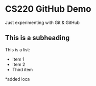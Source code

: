 # CS220 GitHub Demo

Just experimenting with Git & GitHub

## This is a subheading

This is a list:
* Item 1
* Item 2
* Third item


*added loca